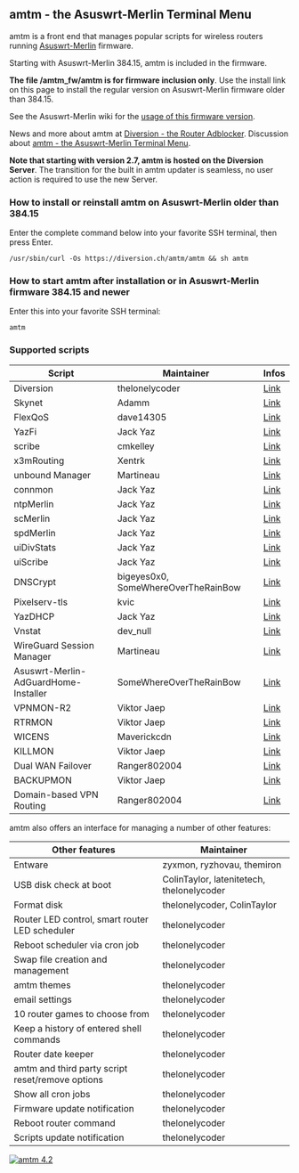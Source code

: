 ## amtm - the Asuswrt-Merlin Terminal Menu

amtm is a front end that manages popular scripts for wireless routers running [Asuswrt-Merlin](https://github.com/RMerl) firmware.

Starting with Asuswrt-Merlin 384.15, amtm is included in the firmware.

**The file /amtm_fw/amtm is for firmware inclusion only**.
Use the install link on this page to install the regular version on Asuswrt-Merlin firmware older than 384.15.

See the Asuswrt-Merlin wiki for the [usage of this firmware version](https://github.com/RMerl/asuswrt-merlin.ng/wiki/AMTM).

News and more about amtm at [Diversion - the Router Adblocker](https://diversion.ch).
Discussion about [amtm - the Asuswrt-Merlin Terminal Menu](https://www.snbforums.com/forums/asuswrt-merlin-addons.60/?prefix_id=16&starter_id=25480).

**Note that starting with version 2.7, amtm is hosted on the Diversion Server**.
The transition for the built in amtm updater is seamless, no user action is required to use the new Server.

### How to install or reinstall amtm on Asuswrt-Merlin older than 384.15
Enter the complete command below into your favorite SSH terminal, then press Enter.

```Shell
/usr/sbin/curl -Os https://diversion.ch/amtm/amtm && sh amtm
```

### How to start amtm after installation or in Asuswrt-Merlin firmware 384.15 and newer
Enter this into your favorite SSH terminal:

```Shell
amtm
```

### Supported scripts

| Script | Maintainer | Infos |
|--------|------------|------|
| Diversion | thelonelycoder | [Link](https://www.snbforums.com/forums/asuswrt-merlin-addons.60/?prefix_id=10&starter_id=25480) |
| Skynet | Adamm | [Link](https://www.snbforums.com/forums/asuswrt-merlin-addons.60/?prefix_id=14) |
| FlexQoS | dave14305 | [Link](https://www.snbforums.com/forums/asuswrt-merlin-addons.60/?prefix_id=8&starter_id=58901) |
| YazFi | Jack Yaz | [Link](https://www.snbforums.com/forums/asuswrt-merlin-addons.60/?prefix_id=13&starter_id=53009) |
| scribe | cmkelley | [Link](https://www.snbforums.com/forums/asuswrt-merlin-addons.60/?prefix_id=7) |
| x3mRouting | Xentrk | [Link](https://www.snbforums.com/forums/asuswrt-merlin-addons.60/?prefix_id=9) |
| unbound Manager | Martineau | [Link](https://www.snbforums.com/forums/asuswrt-merlin-addons.60/?prefix_id=5) |
| connmon |Jack Yaz | [Link](https://www.snbforums.com/forums/asuswrt-merlin-addons.60/?prefix_id=18&starter_id=53009) |
| ntpMerlin | Jack Yaz | [Link](https://www.snbforums.com/forums/asuswrt-merlin-addons.60/?prefix_id=22&starter_id=53009) |
| scMerlin | Jack Yaz | [Link](https://www.snbforums.com/forums/asuswrt-merlin-addons.60/?prefix_id=23&starter_id=53009) |
| spdMerlin | Jack Yaz | [Link](https://www.snbforums.com/forums/asuswrt-merlin-addons.60/?prefix_id=19&starter_id=53009) |
| uiDivStats | Jack Yaz | [Link](https://www.snbforums.com/forums/asuswrt-merlin-addons.60/?prefix_id=15&starter_id=53009) |
| uiScribe | Jack Yaz | [Link](https://www.snbforums.com/forums/asuswrt-merlin-addons.60/?prefix_id=24&starter_id=53009) |
| DNSCrypt | bigeyes0x0, SomeWhereOverTheRainBow | [Link](https://www.snbforums.com/forums/asuswrt-merlin-addons.60/?prefix_id=29&starter_id=64179) |
| Pixelserv-tls | kvic | [Link](https://www.snbforums.com/forums/asuswrt-merlin-addons.60/?prefix_id=17) |
| YazDHCP | Jack Yaz | [Link](https://www.snbforums.com/forums/asuswrt-merlin-addons.60/?prefix_id=31&starter_id=53009) |
| Vnstat | dev_null | [Link](https://www.snbforums.com/threads/beta-2-vnstat-on-merlin-ui-cli-and-email-data-use-monitoring-with-full-install-and-menu.70727/) |
| WireGuard Session Manager | Martineau | [Link](https://www.snbforums.com/forums/asuswrt-merlin-addons.60/?prefix_id=32&starter_id=13215) |
| Asuswrt-Merlin-AdGuardHome-Installer | SomeWhereOverTheRainBow | [Link](https://www.snbforums.com/threads/new-release-asuswrt-merlin-adguardhome-installer.76506/) |
| VPNMON-R2 | Viktor Jaep | [Link](https://www.snbforums.com/forums/asuswrt-merlin-addons.60/?prefix_id=36) |
| RTRMON | Viktor Jaep | [Link](https://www.snbforums.com/forums/asuswrt-merlin-addons.60/) |
| WICENS | Maverickcdn | [Link](https://www.snbforums.com/threads/wicens-wan-ip-change-email-notification-script.69294/) |
| KILLMON | Viktor Jaep | [Link](https://www.snbforums.com/threads/killmon-v1-05-feb-20-2023-ip4-ip6-vpn-kill-switch-monitor-configurator.81758/) |
| Dual WAN Failover | Ranger802004 | [Link](https://www.snbforums.com/threads/dual-wan-failover-v2-0-2-release.83674/) |
| BACKUPMON | Viktor Jaep | [Link](https://www.snbforums.com/threads/backupmon-v1-22-oct-2-2023-backup-restore-your-router-jffs-nvram-external-usb-drive.86645/) |
| Domain-based VPN Routing | Ranger802004 | [Link](https://www.snbforums.com/threads/domain-based-vpn-routing-script.79264/) |

amtm also offers an interface for managing a number of other features:

| Other features | Maintainer |
|----------------|-----------|
| Entware | zyxmon, ryzhovau, themiron |
| USB disk check at boot | ColinTaylor, latenitetech, thelonelycoder |
| Format disk | thelonelycoder, ColinTaylor |
| Router LED control, smart router LED scheduler | thelonelycoder |
| Reboot scheduler via cron job | thelonelycoder |
| Swap file creation and management | thelonelycoder |
| amtm themes | thelonelycoder |
| email settings | thelonelycoder |
| 10 router games to choose from | thelonelycoder |
| Keep a history of entered shell commands | thelonelycoder
| Router date keeper | thelonelycoder
| amtm and third party script reset/remove options | thelonelycoder
| Show all cron jobs | thelonelycoder
| Firmware update notification | thelonelycoder
| Reboot router command | thelonelycoder
| Scripts update notification | thelonelycoder

[![amtm 4.2](https://cdn.imgchest.com/files/e4gdc5dxw24.png "amtm 4.2")](https://cdn.imgchest.com/files/e4gdc5dxw24.png "amtm 4.2")
